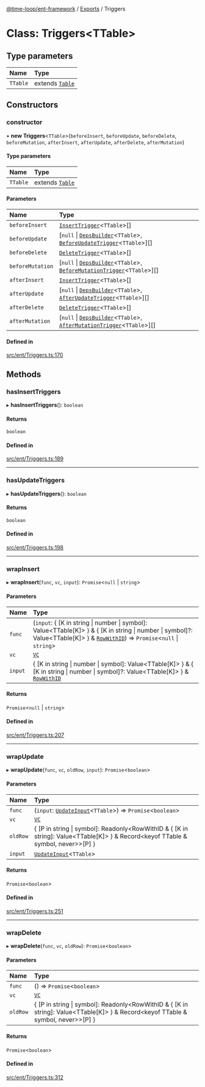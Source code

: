 [@time-loop/ent-framework](../README.md) / [Exports](../modules.md) / Triggers

# Class: Triggers<TTable\>

## Type parameters

| Name | Type |
| :------ | :------ |
| `TTable` | extends [`Table`](../modules.md#table) |

## Constructors

### constructor

• **new Triggers**<`TTable`\>(`beforeInsert`, `beforeUpdate`, `beforeDelete`, `beforeMutation`, `afterInsert`, `afterUpdate`, `afterDelete`, `afterMutation`)

#### Type parameters

| Name | Type |
| :------ | :------ |
| `TTable` | extends [`Table`](../modules.md#table) |

#### Parameters

| Name | Type |
| :------ | :------ |
| `beforeInsert` | [`InsertTrigger`](../modules.md#inserttrigger)<`TTable`\>[] |
| `beforeUpdate` | [``null`` \| [`DepsBuilder`](../modules.md#depsbuilder)<`TTable`\>, [`BeforeUpdateTrigger`](../modules.md#beforeupdatetrigger)<`TTable`\>][] |
| `beforeDelete` | [`DeleteTrigger`](../modules.md#deletetrigger)<`TTable`\>[] |
| `beforeMutation` | [``null`` \| [`DepsBuilder`](../modules.md#depsbuilder)<`TTable`\>, [`BeforeMutationTrigger`](../modules.md#beforemutationtrigger)<`TTable`\>][] |
| `afterInsert` | [`InsertTrigger`](../modules.md#inserttrigger)<`TTable`\>[] |
| `afterUpdate` | [``null`` \| [`DepsBuilder`](../modules.md#depsbuilder)<`TTable`\>, [`AfterUpdateTrigger`](../modules.md#afterupdatetrigger)<`TTable`\>][] |
| `afterDelete` | [`DeleteTrigger`](../modules.md#deletetrigger)<`TTable`\>[] |
| `afterMutation` | [``null`` \| [`DepsBuilder`](../modules.md#depsbuilder)<`TTable`\>, [`AfterMutationTrigger`](../modules.md#aftermutationtrigger)<`TTable`\>][] |

#### Defined in

[src/ent/Triggers.ts:170](https://github.com/clickup/ent-framework/blob/master/src/ent/Triggers.ts#L170)

## Methods

### hasInsertTriggers

▸ **hasInsertTriggers**(): `boolean`

#### Returns

`boolean`

#### Defined in

[src/ent/Triggers.ts:189](https://github.com/clickup/ent-framework/blob/master/src/ent/Triggers.ts#L189)

___

### hasUpdateTriggers

▸ **hasUpdateTriggers**(): `boolean`

#### Returns

`boolean`

#### Defined in

[src/ent/Triggers.ts:198](https://github.com/clickup/ent-framework/blob/master/src/ent/Triggers.ts#L198)

___

### wrapInsert

▸ **wrapInsert**(`func`, `vc`, `input`): `Promise`<``null`` \| `string`\>

#### Parameters

| Name | Type |
| :------ | :------ |
| `func` | (`input`: { [K in string \| number \| symbol]: Value<TTable[K]\> } & { [K in string \| number \| symbol]?: Value<TTable[K]\> } & [`RowWithID`](../modules.md#rowwithid)) => `Promise`<``null`` \| `string`\> |
| `vc` | [`VC`](VC.md) |
| `input` | { [K in string \| number \| symbol]: Value<TTable[K]\> } & { [K in string \| number \| symbol]?: Value<TTable[K]\> } & [`RowWithID`](../modules.md#rowwithid) |

#### Returns

`Promise`<``null`` \| `string`\>

#### Defined in

[src/ent/Triggers.ts:207](https://github.com/clickup/ent-framework/blob/master/src/ent/Triggers.ts#L207)

___

### wrapUpdate

▸ **wrapUpdate**(`func`, `vc`, `oldRow`, `input`): `Promise`<`boolean`\>

#### Parameters

| Name | Type |
| :------ | :------ |
| `func` | (`input`: [`UpdateInput`](../modules.md#updateinput)<`TTable`\>) => `Promise`<`boolean`\> |
| `vc` | [`VC`](VC.md) |
| `oldRow` | { [P in string \| symbol]: Readonly<RowWithID & { [K in string]: Value<TTable[K]\> } & Record<keyof TTable & symbol, never\>\>[P] } |
| `input` | [`UpdateInput`](../modules.md#updateinput)<`TTable`\> |

#### Returns

`Promise`<`boolean`\>

#### Defined in

[src/ent/Triggers.ts:251](https://github.com/clickup/ent-framework/blob/master/src/ent/Triggers.ts#L251)

___

### wrapDelete

▸ **wrapDelete**(`func`, `vc`, `oldRow`): `Promise`<`boolean`\>

#### Parameters

| Name | Type |
| :------ | :------ |
| `func` | () => `Promise`<`boolean`\> |
| `vc` | [`VC`](VC.md) |
| `oldRow` | { [P in string \| symbol]: Readonly<RowWithID & { [K in string]: Value<TTable[K]\> } & Record<keyof TTable & symbol, never\>\>[P] } |

#### Returns

`Promise`<`boolean`\>

#### Defined in

[src/ent/Triggers.ts:312](https://github.com/clickup/ent-framework/blob/master/src/ent/Triggers.ts#L312)
